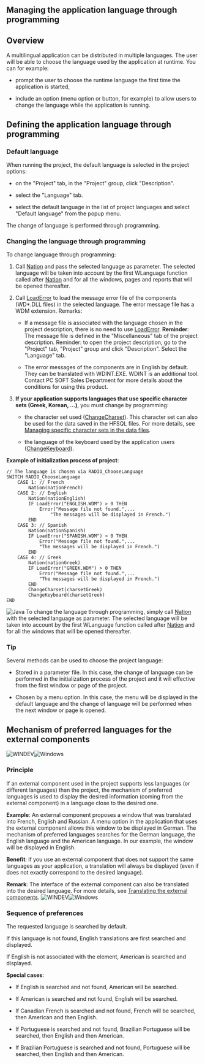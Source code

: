 


## Managing the application language through programming
			



<a name="NOTE1"></a>
<a name="NOTE1_1"></a>


## Overview
<a name="overview_ELTTEXTE000213"></a>
A multilingual application can be distributed in multiple languages. The user will be able to choose the language used by the application at runtime. You can for example:

- prompt the user to choose the runtime language the first time the application is started, 

- include an option (menu option or button, for example) to allow users to change the language while the application is running.




<a name="NOTE2"></a>
<a name="NOTE2_1"></a>


## Defining the application language through programming
<a name="defining_the_application_language_through_programming_ELTTEXTE000237"></a>


### Default language
<a name="default_language_ELTPARAGRAPHE000021"></a>

When running the project, the default language is selected in the project options: 

- on the "Project" tab, in the "Project" group, click "Description". 

- select the "Language" tab. 

- select the default language in the list of project languages and select "Default language" from the popup menu.


The change of language is performed through programming.
<a name="NOTE2_2"></a>


### Changing the language through programming
<a name="changing_the_language_through_programming_ELTPARAGRAPHE000046"></a>

To change language through programming: 

1. Call [Nation](../WDLang1/3054014.md) and pass the selected language as parameter. The selected language will be taken into account by the first WLanguage function called after [Nation](../WDLang1/3054014.md) and for all the windows, pages and reports that will be opened thereafter.

2. Call [LoadError](../WDLang1/3054003.md) to load the message error file of the components (WD\*.DLL files) in the selected language. The error message file has a WDM extension.
	Remarks:

	- If a message file is associated with the language chosen in the project description, there is no need to use [LoadError](../WDLang1/3054003.md). 
			**Reminder**: The message file is defined in the "Miscellaneous" tab of the project description. 
			Reminder: to open the project description, go to the "Project" tab, "Project" group and click "Description". Select the "Language" tab. 

	- The error messages of the components are in English by default. They can be translated with WDINT.EXE. WDINT is an additional tool. Contact PC SOFT Sales Department for more details about the conditions for using this product.




3. **If your application supports languages that use specific character sets (Greek, Korean, ...)**, you must change by programming:

	- the character set used ([ChangeCharset](../WDLang1/3054001.md)). This character set can also be used for the data saved in the HFSQL files. For more details, see [Managing specific character sets in the data files](../WDLang1/3054017.md).

	- the language of the keyboard used by the application users ([ChangeKeyboard](../WDLang1/3054002.md)).







**Example of initialization process of project**:


```wl
// The language is chosen via RADIO_ChooseLanguage
SWITCH RADIO_ChooseLanguage
	CASE 1: // French
		Nation(nationFrench)
	CASE 2: // English
		Nation(nationEnglish)
		IF LoadError("ENGLISH.WDM") > 0 THEN
			Error("Message file not found.",...
				"The messages will be displayed in French.")
		END
	CASE 3: // Spanish
		Nation(nationSpanish)
		IF LoadError("SPANISH.WDM") > 0 THEN
			Error("Message file not found.",...
			"The messages will be displayed in French.")
		END
	CASE 4: // Greek
		Nation(nationGreek)
		IF LoadError("GREEK.WDM") > 0 THEN
			Error("Message file not found.",...
			"The messages will be displayed in French.")
		END
		ChangeCharset(charsetGreek)
		ChangeKeyboard(charsetGreek)
END
```


![Java](https://doc.pcsoft.fr/ext/images/us/JAVA.png) To change the language through programming, simply call [Nation](../WDLang1/3054014.md) with the selected language as parameter. The selected language will be taken into account by the first WLanguage function called after [Nation](../WDLang1/3054014.md) and for all the windows that will be opened thereafter.
<a name="NOTE2_3"></a>


### Tip
<a name="tip_ELTPARAGRAPHE000116"></a>

Several methods can be used to choose the project language:

- Stored in a parameter file. In this case, the change of language can be performed in the initialization process of the project and it will effective from the first window or page of the project.

- Chosen by a menu option. In this case, the menu will be displayed in the default language and the change of language will be performed when the next window or page is opened.




<a name="NOTE3"></a>
<a name="NOTE3_1"></a>


## Mechanism of preferred languages for the external components
<a name="mechanism_preferred_languages_for_the_external_components_ELTTEXTE000273"></a>
![WINDEV](https://doc.pcsoft.fr/ext/images/us/WD.png)![Windows](https://doc.pcsoft.fr/ext/images/us/WINDOWS.png) 

### Principle
<a name="principle_ELTPARAGRAPHE000130"></a>

If an external component used in the project supports less languages (or different languages) than the project, the mechanism of preferred languages is used to display the desired information (coming from the external component) in a language close to the desired one.

**Example**: An external component proposes a window that was translated into French, English and Russian. A menu option in the application that uses the external component allows this window to be displayed in German.
The mechanism of preferred languages searches for the German language, the English language and the American language.
In our example, the window will be displayed in English.

**Benefit**: if you use an external component that does not support the same languages as your application, a translation will always be displayed (even if does not exactly correspond to the desired language).

**Remark**: The interface of the external component can also be translated into the desired language. For more details, see [Translating the external components](../Editeurs/2014014.md).
<a name="NOTE3_2"></a>
![WINDEV](https://doc.pcsoft.fr/ext/images/us/WD.png)![Windows](https://doc.pcsoft.fr/ext/images/us/WINDOWS.png) 

### Sequence of preferences
<a name="sequence_preferences_ELTPARAGRAPHE000152"></a>

The requested language is searched by default.

If this language is not found, English translations are first searched and displayed.

If English is not associated with the element, American is searched and displayed.

**Special cases**: 

- If English is searched and not found, American will be searched.

- If American is searched and not found, English will be searched.

- If Canadian French is searched and not found, French will be searched, then American and then English.

- If Portuguese is searched and not found, Brazilian Portuguese will be searched, then English and then American.

- If Brazilian Portuguese is searched and not found, Portuguese will be searched, then English and then American.





